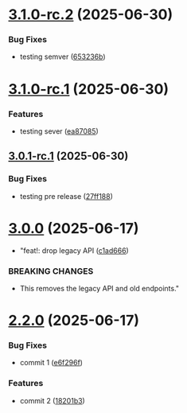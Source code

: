 # [3.1.0-rc.2](https://github.com/Rajath1303/GitHub-actions-cicd/compare/v3.1.0-rc.1...v3.1.0-rc.2) (2025-06-30)


### Bug Fixes

* testing semver ([653236b](https://github.com/Rajath1303/GitHub-actions-cicd/commit/653236b89b05208d3eebcbd5ead03f1aad4304c4))

# [3.1.0-rc.1](https://github.com/Rajath1303/GitHub-actions-cicd/compare/v3.0.1-rc.1...v3.1.0-rc.1) (2025-06-30)


### Features

* testing sever ([ea87085](https://github.com/Rajath1303/GitHub-actions-cicd/commit/ea87085f7a14e9505e89e4ce125ca8f9509e0952))

## [3.0.1-rc.1](https://github.com/Rajath1303/GitHub-actions-cicd/compare/v3.0.0...v3.0.1-rc.1) (2025-06-30)


### Bug Fixes

* testing pre release ([27ff188](https://github.com/Rajath1303/GitHub-actions-cicd/commit/27ff1886b96b22f8732fb3e9d0686cbd1855534c))

# [3.0.0](https://github.com/Rajath1303/GitHub-actions-cicd/compare/v2.2.0...v3.0.0) (2025-06-17)


* "feat!: drop legacy API ([c1ad666](https://github.com/Rajath1303/GitHub-actions-cicd/commit/c1ad666e91ba3f6d18432c3acee758604467c735))


### BREAKING CHANGES

* This removes the legacy API and old endpoints."

# [2.2.0](https://github.com/Rajath1303/GitHub-actions-cicd/compare/v2.1.0...v2.2.0) (2025-06-17)


### Bug Fixes

* commit 1 ([e6f296f](https://github.com/Rajath1303/GitHub-actions-cicd/commit/e6f296f5daee7d7431c3877de8b878ee89f44bd0))


### Features

* commit 2 ([18201b3](https://github.com/Rajath1303/GitHub-actions-cicd/commit/18201b3eb7384d08b4c0a4f87e14538731085b70))
